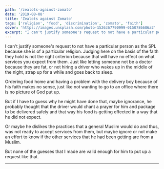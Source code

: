 ```yaml
---
path: '/zealots-against-zomato'
date: '2019-08-08'
title: 'Zealots against Zomato'
tags: ['religion', 'food', 'discrimination', 'zomato', 'faith']
cover: 'https://images.unsplash.com/photo-1526367790999-0150786686a2'
excerpt: "I can't justify someone's request to not have a particular person as the SPL because she is of a particular religion. Judging here on the..."
---
```


I can't justify someone's request to not have a particular person as the SPL because she is of a particular religion. Judging here on the basis of the faith they hold is not the right criterion because that will have no effect on what services you expect from them. Just like letting someone not be a doctor because they are fat, or not hiring a driver who wakes up in the middle of the night, strap up for a while and goes back to sleep.

Ordering food home and having a problem with the delivery boy because of his faith makes no sense, just like not wanting to go to an office where there is no picture of God put up.

But if I have to guess why he might have done that, maybe ignorance, he probably thought that the driver would chant a prayer for him and package to be delivered safely and that way his food is getting effected in a way that he did not expect.

Or maybe he dislikes the practices that a general Muslim would do and thus, was not ready to accept services from them, but maybe ignore or not make an effort to know if the other services that he had been getting are from a Muslim.

But none of the guesses that I made are valid enough for him to put up a request like that.

---
